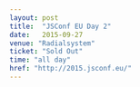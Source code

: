 ```yaml
---
layout: post
title:  "JSConf EU Day 2"
date:   2015-09-27
venue: "Radialsystem"
ticket: "Sold Out"
time: "all day"
href: "http://2015.jsconf.eu/"
---
```

<!-- fill in the URL of your event host page if you haven't enough information for a detail page, so the event link won't point on the detail page at all -->
